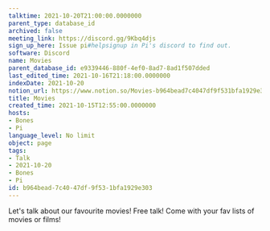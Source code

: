 ```yaml
---
talktime: 2021-10-20T21:00:00.0000000
parent_type: database_id
archived: false
meeting_link: https://discord.gg/9Kbq4djs
sign_up_here: Issue pi#helpsignup in Pi's discord to find out.
software: Discord
name: Movies
parent_database_id: e9339446-880f-4ef0-8ad7-8ad1f507dded
last_edited_time: 2021-10-16T21:18:00.0000000
indexDate: 2021-10-20
notion_url: https://www.notion.so/Movies-b964bead7c4047df9f531bfa1929e303
title: Movies
created_time: 2021-10-15T12:55:00.0000000
hosts:
- Bones
- Pi
language_level: No limit
object: page
tags:
- Talk
- 2021-10-20
- Bones
- Pi
id: b964bead-7c40-47df-9f53-1bfa1929e303
---
```


Let's talk about our favourite movies!
Free talk! Come with your fav lists of movies or films!


